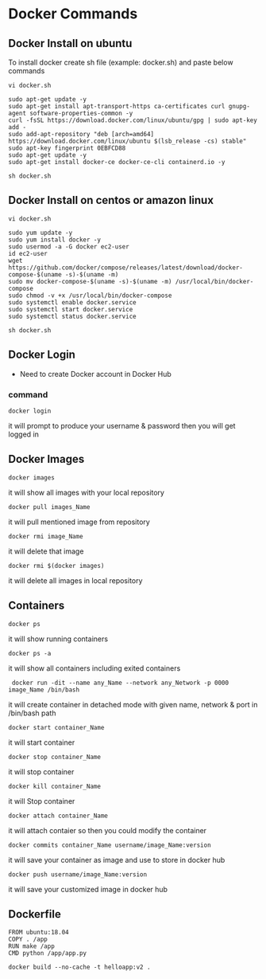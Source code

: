 # Docker Commands

## Docker Install on ubuntu
To install docker create sh file (example: docker.sh) and paste below commands

```
vi docker.sh
```
```
sudo apt-get update -y
sudo apt-get install apt-transport-https ca-certificates curl gnupg-agent software-properties-common -y
curl -fsSL https://download.docker.com/linux/ubuntu/gpg | sudo apt-key add -
sudo add-apt-repository "deb [arch=amd64] https://download.docker.com/linux/ubuntu $(lsb_release -cs) stable"
sudo apt-key fingerprint 0EBFCD88
sudo apt-get update -y
sudo apt-get install docker-ce docker-ce-cli containerd.io -y 
```
```
sh docker.sh
```
## Docker Install on centos or amazon linux

```
vi docker.sh
```
```
sudo yum update -y
sudo yum install docker -y
sudo usermod -a -G docker ec2-user
id ec2-user
wget https://github.com/docker/compose/releases/latest/download/docker-compose-$(uname -s)-$(uname -m) 
sudo mv docker-compose-$(uname -s)-$(uname -m) /usr/local/bin/docker-compose
sudo chmod -v +x /usr/local/bin/docker-compose
sudo systemctl enable docker.service
sudo systemctl start docker.service
sudo systemctl status docker.service
```
```
sh docker.sh
```



## Docker Login
- Need to create Docker account in Docker Hub

### command

    docker login
it will prompt to produce your username & password
then you will get logged in



## Docker Images

    docker images
it will show all images with your local repository

    docker pull images_Name
it will pull mentioned image from repository

    docker rmi image_Name
it will delete that image

    docker rmi $(docker images)
it will delete all images in local repository

## Containers

    docker ps
it will show running containers

    docker ps -a
it will show all containers including exited containers

     docker run -dit --name any_Name --network any_Network -p 0000 image_Name /bin/bash
it will create container in detached mode with given name, network & port in /bin/bash path

    docker start container_Name
it will start container

    docker stop container_Name
it will stop container

    docker kill container_Name
it will Stop container

    docker attach container_Name
it will attach contaier so then you could modify the container

    docker commits container_Name username/image_Name:version
it will save your container as image and use to store in docker hub

    docker push username/image_Name:version
it will save your customized image in docker hub

## Dockerfile
```
FROM ubuntu:18.04
COPY . /app
RUN make /app
CMD python /app/app.py
```
```
docker build --no-cache -t helloapp:v2 .
```

